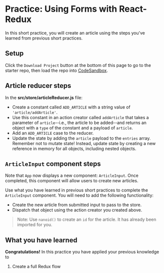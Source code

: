 # Practice: Using Forms with React-Redux

In this short practice, you will create an article using the steps you've
learned from previous short practices.

## Setup

Click the `Download Project` button at the bottom of this page to go to the
starter repo, then load the repo into [CodeSandbox].

## Article reducer steps

In the __src/store/articleReducer.js__ file:

- Create a constant called `ADD_ARTICLE` with a string value of
  `'article/addArticle'`.
- Use this constant in an action creator called `addArticle` that takes a
  parameter of `article`--i.e., the article to be added--and returns an object
  with a `type` of the constant and a payload of `article`.
- Add an `ADD_ARTICLE` case to the reducer.
- Update the state by adding the `article` payload to the `entries` array.
  Remember not to mutate state! Instead, update state by creating a new
  reference in memory for all objects, including nested objects.

## `ArticleInput` component steps

Note that `App` now displays a new component: `ArticleInput`. Once completed,
this component will allow users to create new articles.

Use what you have learned in previous short practices to complete the
`ArticleInput` component. You will need to add the following functionality:

- Create the new article from submitted input to pass to the store.
- Dispatch that object using the action creator you created above.

> Note: Use `nanoid()` to create an `id` for the article. It has already been
> imported for you.

## What you have learned

**Congratulations!** In this practice you have applied your previous knowledge
to

1. Create a full Redux flow

[CodeSandbox]: https://codesandbox.io